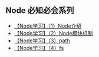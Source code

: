 ## Node 必知必会系列

- [【Node学习】（1）Node介绍](./01_what.md)
- [【Node学习】（2）Node模块机制](./02_module.md)
- [【Node学习】（3）path](./path.md)
- [【Node学习】（4）fs](./fs.md)

  

